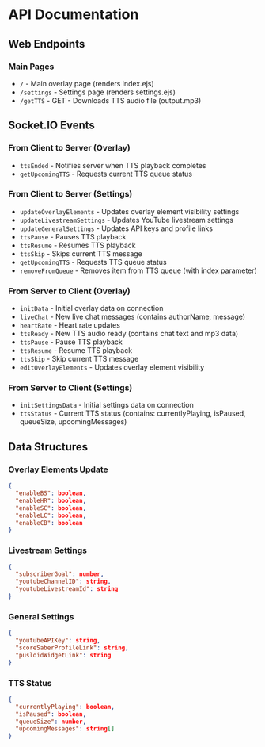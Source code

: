 # API Documentation

## Web Endpoints

### Main Pages
- `/` - Main overlay page (renders index.ejs)
- `/settings` - Settings page (renders settings.ejs)
- `/getTTS` - GET - Downloads TTS audio file (output.mp3)

## Socket.IO Events

### From Client to Server (Overlay)
- `ttsEnded` - Notifies server when TTS playback completes
- `getUpcomingTTS` - Requests current TTS queue status

### From Client to Server (Settings)
- `updateOverlayElements` - Updates overlay element visibility settings
- `updateLivestreamSettings` - Updates YouTube livestream settings
- `updateGeneralSettings` - Updates API keys and profile links
- `ttsPause` - Pauses TTS playback
- `ttsResume` - Resumes TTS playback
- `ttsSkip` - Skips current TTS message
- `getUpcomingTTS` - Requests TTS queue status
- `removeFromQueue` - Removes item from TTS queue (with index parameter)

### From Server to Client (Overlay)
- `initData` - Initial overlay data on connection
- `liveChat` - New live chat messages (contains authorName, message)
- `heartRate` - Heart rate updates
- `ttsReady` - New TTS audio ready (contains chat text and mp3 data)
- `ttsPause` - Pause TTS playback
- `ttsResume` - Resume TTS playback
- `ttsSkip` - Skip current TTS message
- `editOverlayElements` - Updates overlay element visibility

### From Server to Client (Settings)
- `initSettingsData` - Initial settings data on connection
- `ttsStatus` - Current TTS status (contains: currentlyPlaying, isPaused, queueSize, upcomingMessages)

## Data Structures

### Overlay Elements Update
```json
{
  "enableBS": boolean,
  "enableHR": boolean,
  "enableSC": boolean,
  "enableLC": boolean,
  "enableCB": boolean
}
```

### Livestream Settings
```json
{
  "subscriberGoal": number,
  "youtubeChannelID": string,
  "youtubeLivestreamId": string
}
```

### General Settings
```json
{
  "youtubeAPIKey": string,
  "scoreSaberProfileLink": string,
  "pusloidWidgetLink": string
}
```

### TTS Status
```json
{
  "currentlyPlaying": boolean,
  "isPaused": boolean,
  "queueSize": number,
  "upcomingMessages": string[]
}